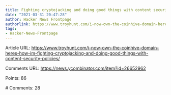 ```yaml
---
title: Fighting cryptojacking and doing good things with content security policies
date: "2021-03-31 20:47:28"
author: Hacker News Frontpage
authorlink: https://www.troyhunt.com/i-now-own-the-coinhive-domain-heres-how-im-fighting-cryptojacking-and-doing-good-things-with-content-security-policies/
tags:
- Hacker-News-Frontpage
---
```


<p>Article URL: <a href="https://www.troyhunt.com/i-now-own-the-coinhive-domain-heres-how-im-fighting-cryptojacking-and-doing-good-things-with-content-security-policies/">https://www.troyhunt.com/i-now-own-the-coinhive-domain-heres-how-im-fighting-cryptojacking-and-doing-good-things-with-content-security-policies/</a></p>
<p>Comments URL: <a href="https://news.ycombinator.com/item?id=26652962">https://news.ycombinator.com/item?id=26652962</a></p>
<p>Points: 86</p>
<p># Comments: 28</p>
